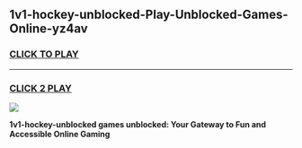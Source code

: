 
## 1v1-hockey-unblocked-Play-Unblocked-Games-Online-yz4av
<h3>
<a href="https://premium76.site?title=1v1-hockey-unblocked&ref=25A">CLICK TO PLAY</a></h3>
<hr>

<h3>
<a href="https://premium76.site?title=1v1-hockey-unblocked&ref=25A">CLICK 2 PLAY</a>
  
</h3>

<a href="https://premium76.site?title=1v1-hockey-unblocked&ref=25A"><img src="https://clearcache.store/games.png"></a>


**1v1-hockey-unblocked games unblocked: Your Gateway to Fun and Accessible Online Gaming**
